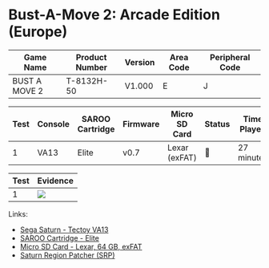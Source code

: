 # Bust-A-Move 2: Arcade Edition (Europe)

| Game Name     | Product Number | Version | Area Code | Peripheral Code |
| ------------- | -------------- | ------- | --------- | --------------- |
| BUST A MOVE 2 | T-8132H-50     | V1.000  | E         | J               |

| Test | Console | SAROO Cartridge | Firmware | Micro SD Card | Status | Time Played |
| ---- | ------- | --------------- | -------- | ------------- | ------ | ----------- |
| 1    | VA13    | Elite           | v0.7     | Lexar (exFAT) | :100:  | 27 minutes  |

| Test | Evidence                                                                                         |
| ---- | ------------------------------------------------------------------------------------------------ |
| 1    | [![](https://img.youtube.com/vi/wYrr1nCrtHQ/0.jpg)](https://www.youtube.com/watch?v=wYrr1nCrtHQ) |

Links:

- [Sega Saturn - Tectoy VA13](../../../../Info/Consoles/VA13/README.md)
- [SAROO Cartridge - Elite](../../../../Info/Cartridges/GuangzhouSanStarOnlineShop/1.6/README.md)
- [Micro SD Card - Lexar, 64 GB, exFAT](../../../../Info/SdCards/Lexar/64GB/exfat/README.md)
- [Saturn Region Patcher (SRP)](https://segaxtreme.net/resources/saturn-region-patcher.81/download)

